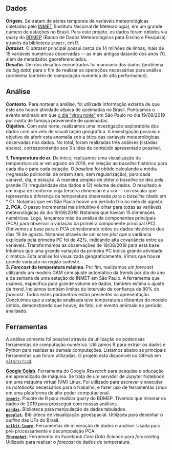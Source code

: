 ## Dados

**Origem.** Se tratam de séries temporais de variáveis meteorológicas coletadas pelo [INMET](http://www.inmet.gov.br/portal/) (Instituto Nacional de Meteorologia), em um grande número de estações no Brasil. Para este projeto, os dados foram obtidos via *query* do [BDMEP](http://www.inmet.gov.br/projetos/rede/pesquisa/) (Banco de Dados Meteorológicos para Ensino e Pesquisa) através da biblioteca [`inmetr`](https://github.com/lhmet/inmetr), em R.  
***Dataset.*** O *dataset* principal possui cerca de 14 milhões de linhas, mais de 15 variáveis numéricas observadas -- as mais antigas datando dos anos 70, além de metadados georeferenciados.  
**Desafio.** Um dos desafios encontrados foi manuseio dos dados (problema de *big data*) para o fim de realizar as operações necessárias para análise (problema também de computação numérica de alta performance).

## Análise

**Contexto.** Para nortear a análise, foi utilizada informação externa de que este ano houve atividade atípica de queimadas no Brasil. Pontuamos o evento anômalo em que [o dia "virou noite"](https://g1.globo.com/sp/sao-paulo/noticia/2019/08/19/dia-vira-noite-em-sao-paulo-com-chegada-de-frente-fria-nesta-segunda.ghtml) em São Paulo no dia 19/08/2019 por conta de fumaça proveniente de queimadas.  
**Objetivo.** Com este norte, realizamos uma investigação exploratória dos dados com um viés de visualização geográfica. A investigação possuiu o objetivo de aferir esta anomalia sob a ótica das variáveis meteorológicas observadas nos dados. No total, foram realizadas três análises (listadas abaixo), correspondendo aos 3 slides de conteúdo apresentado possível.

**1. Temperatura do ar.** De início, realizamos uma visualização da temperatura do ar em agosto de 2019, em relação ao *baseline* histórico para cada dia e para cada estação. O *baseline* foi obtido calculando a média (regressão polinomial de ordem zero, sem regularização), para cada variável, dia, e estação. A maneira simples de obter o *baseline* se deu pela grande (1) irregularidade dos dados e (2) volume de dados. O resultado é um mapa de contorno cuja terceira dimensão é a cor -- um escalar que representa a diferença da temperatura observada para o *baseline* (dado em ° C). Notamos que em São Paulo houve um período frio no mês de agosto.  
**2. PCA.** O passo incremental mais intuitivo é olhar para todas as variáveis meteorológicas do dia 19/08/2019. Notamos que haviam 15 dimensões numéricas. Logo, lançamos mão da análise de componentes principais (PCA) para observar a variação da primeira componente principal (PC). Obtivemos a base para o PCA considerando todos os dados históricos dos dias 19 de agosto. Notamos através de um *scree plot* que a variância explicada pela primeira PC foi de 42%, indicando alta covariância entre as variáveis. Transformamos as observações de 19/08/2019 para esta base. Intuímos que uma grande variação da primeira PC indica grande atividade climática. Esta análise foi visualizada geograficamente. Vimos que houve grande variação na região sudeste.  
**3. *Forecast* da temperatura máxima.** Por fim, realizamos um *forecast* utilizando um modelo GAM com ajuste automático da *trends* por dia do ano e da semana de uma estação do INMET em São Paulo. A ferramenta que usamos, específica para grande volume de dados, também estima o ajuste de *trend*. Incluímos também limites do intervalo de confiança de 80% do *forecast*. Todos estes parâmetros estão presentes na apresentação. Concluímos que a estação analisada teve temperaturas distantes do modelo obtido, demonstrando que houve, de fato, um evento anômalo no período analisado.

## Ferramentas

A análise somente foi possível através da utilização de poderosas ferramentas de computação numérica. Utilizamos R para extrair os dados e Python para realizar as demais computações. Listamos abaixo as principais ferramentas que foram utilizadas. O projeto está disponível no GitHub em [`vitorsr/ccd`](https://github.com/vitorsr/ccd).

**[Google Colab](https://colab.research.google.com/).** Ferramenta do Google *Research* para pesquisa e educação em aprendizado de máquina. Se trata de um servidor de Jupyter Notebook em uma máquina virtual (VM) Linux. Foi utilizado para escrever e executar os *notebooks* necessários para o trabalho, e fazer uso de ferramentas Linux em uma plataforma de alto poder computacional.  
**[`inmetr`](https://github.com/lhmet/inmetr).** Pacote de R para realizar *query* do BDMEP. Tivemos que minerar os dados de 2019 para prosseguir com nossas análises.  
**[`pandas`](https://pandas.pydata.org/).** Biblioteca para manipulação de dados tabulados.  
**[`geoplot`](https://residentmario.github.io/geoplot/index.html).** Biblioteca de visualização geoespacial. Utilizada para desenhar o *outline* das UFs do Brasil.  
**[`scikit-learn`](https://scikit-learn.org/stable/index.html).** Ferramentas de mineração de dados e análise. Usada para pré-processamento e decomposição PCA.  
**[`fbprophet`](https://facebook.github.io/prophet/).** Ferramenta do Facebook *Core Data Science* para *forecasting*. Utilizado para realizar o *forecast* de dados de temperatura.
